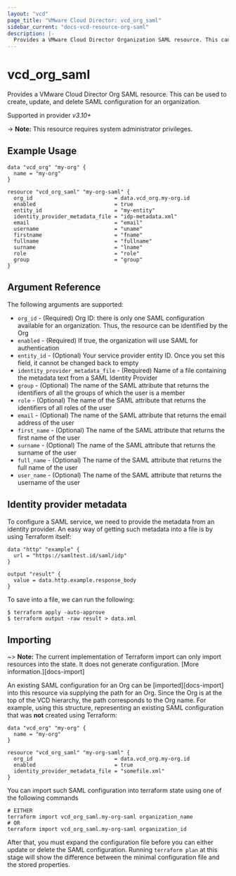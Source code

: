 ```yaml
---
layout: "vcd"
page_title: "VMware Cloud Director: vcd_org_saml"
sidebar_current: "docs-vcd-resource-org-saml"
description: |-
  Provides a VMware Cloud Director Organization SAML resource. This can be used to create, delete, and update SAML configuration for an organization .
---
```


# vcd\_org\_saml

Provides a VMware Cloud Director Org SAML resource. This can be used to create, update, and delete SAML configuration for an organization.

Supported in provider *v3.10+*

-> **Note:** This resource requires system administrator privileges.

## Example Usage

```hcl
data "vcd_org" "my-org" {
  name = "my-org"
}

resource "vcd_org_saml" "my-org-saml" {
  org_id                          = data.vcd_org.my-org.id
  enabled                         = true
  entity_id                       = "my-entity"
  identity_provider_metadata_file = "idp-metadata.xml"
  email                           = "email"
  username                        = "uname"
  firstname                       = "fname"
  fullname                        = "fullname"
  surname                         = "lname"
  role                            = "role"
  group                           = "group"
}
```

## Argument Reference

The following arguments are supported:

* `org_id` - (Required) Org ID: there is only one SAML configuration available for an organization. Thus, the resource can be identified by the Org
* `enabled` - (Required) If true, the organization will use SAML for authentication
* `entity_id` - (Optional) Your service provider entity ID. Once you set this field, it cannot be changed back to empty
* `identity_provider_metadata_file` - (Required) Name of a file containing the metadata text from a SAML Identity Provider
* `group` - (Optional) The name of the SAML attribute that returns the identifiers of all the groups of which the user is a member
* `role` - (Optional) The name of the SAML attribute that returns the identifiers of all roles of the user
* `email` - (Optional) The name of the SAML attribute that returns the email address of the user
* `first_name` - (Optional) The name of the SAML attribute that returns the first name of the user
* `surname` - (Optional) The name of the SAML attribute that returns the surname of the user
* `full_name` - (Optional) The name of the SAML attribute that returns the full name of the user
* `user_name` - (Optional) The name of the SAML attribute that returns the username of the user

## Identity provider metadata

To configure a SAML service, we need to provide the metadata from an identity provider.
An easy way of getting such metadata into a file is by using Terraform itself:

```hcl
data "http" "example" {
  url = "https://samltest.id/saml/idp"
}

output "result" {
  value = data.http.example.response_body
}
```
To save into a file, we can run the following:

```
$ terraform apply -auto-approve
$ terraform output -raw result > data.xml
```

## Importing

~> **Note:** The current implementation of Terraform import can only import resources into the state. It does not generate
configuration. [More information.][docs-import]

An existing SAML configuration for an Org can be [imported][docs-import] into this resource via supplying the path for an Org. Since the Org is
at the top of the VCD hierarchy, the path corresponds to the Org name.
For example, using this structure, representing an existing SAML configuration that was **not** created using Terraform:

```hcl
data "vcd_org" "my-org" {
  name = "my-org"
}

resource "vcd_org_saml" "my-org-saml" {
  org_id                          = data.vcd_org.my-org.id
  enabled                         = true
  identity_provider_metadata_file = "somefile.xml"
}
```

You can import such SAML configuration into terraform state using one of the following commands

```
# EITHER
terraform import vcd_org_saml.my-org-saml organization_name
# OR
terraform import vcd_org_saml.my-org-saml organization_id
```

After that, you must expand the configuration file before you can either update or delete the SAML configuration. Running `terraform plan`
at this stage will show the difference between the minimal configuration file and the stored properties.
